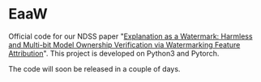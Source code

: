 # EaaW
Official code for our NDSS paper "[Explanation as a Watermark: Harmless and Multi-bit Model Ownership Verification via Watermarking Feature Attribution](https://arxiv.org/abs/2405.04825)". This project is developed on Python3 and Pytorch.

The code will soon be released in a couple of days.

